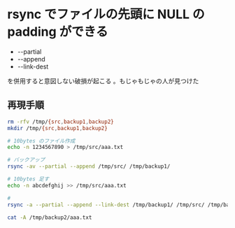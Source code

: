 # rsync でファイルの先頭に NULL の padding ができる

 * --partial
 * --append
 * --link-dest

を併用すると意図しない破損が起こる 。もじゃもじゃの人が見つけた

## 再現手順

```sh
rm -rfv /tmp/{src,backup1,backup2}
mkdir /tmp/{src,backup1,backup2}

# 10bytes のファイル作成
echo -n 1234567890 > /tmp/src/aaa.txt

# バックアップ
rsync -av --partial --append /tmp/src/ /tmp/backup1/

# 10bytes 足す
echo -n abcdefghij >> /tmp/src/aaa.txt

# 
rsync -a --partial --append --link-dest /tmp/backup1/ /tmp/src/ /tmp/backup2/

cat -A /tmp/backup2/aaa.txt
